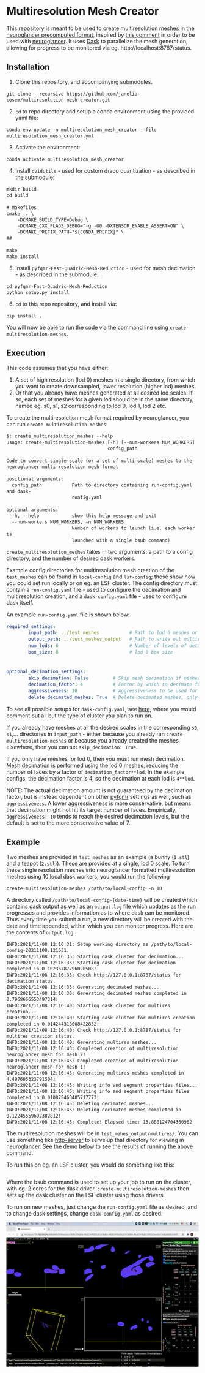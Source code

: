 # Multiresolution Mesh Creator
This repository is meant to be used to create multiresolution meshes in the [neuroglancer precomputed format](https://github.com/google/neuroglancer/blob/master/src/neuroglancer/datasource/precomputed/meshes.md), inspired by [this comment](https://github.com/google/neuroglancer/issues/272#issuecomment-752212014) in order to be used with [neuroglancer](https://github.com/google/neuroglancer). It uses [Dask](https://dask.org/) to parallelize the mesh generation, allowing for progress to be monitored via eg. http://localhost:8787/status.

## Installation
1. Clone this repository, and accompanying submodules.

```
git clone --recursive https://github.com/janelia-cosem/multiresolution-mesh-creator.git
```
2. `cd` to repo directory and setup a conda environment using the provided yaml file:
```
conda env update -n multiresolution_mesh_creator --file multiresolution_mesh_creator.yml
```
3. Activate the environment:
```
conda activate multiresolution_mesh_creator
```
4. Install `dvidutils` - used for custom draco quantization - as described in the submodule:
```cd dvidutils
mkdir build
cd build

# Makefiles
cmake .. \
    -DCMAKE_BUILD_TYPE=Debug \
    -DCMAKE_CXX_FLAGS_DEBUG="-g -O0 -DXTENSOR_ENABLE_ASSERT=ON" \
    -DCMAKE_PREFIX_PATH="${CONDA_PREFIX}" \
##

make
make install
```
5. Install `pyfqmr-Fast-Quadric-Mesh-Reduction` - used for mesh decimation - as described in the submodule:
```
cd pyfqmr-Fast-Quadric-Mesh-Reduction
python setup.py install
```
6. `cd` to this repo repository, and install via:
```
pip install .
```

You will now be able to run the code via the command line using `create-multiresolution-meshes`.

## Execution
This code assumes that you have either:
1. A set of high resolution (lod 0) meshes in a single directory, from which you want to create downsampled, lower resolution (higher lod) meshes.
2. Or that you already have meshes generated at all desired lod scales. If so, each set of meshes for a given lod should be in the same directory, named eg. s0, s1, s2 corresponding to lod 0, lod 1, lod 2 etc.

To create the multiresolution mesh format required by neuroglancer, you can run `create-multiresolution-meshes`:
```
$: create_multiresolution_meshes --help
usage: create-multiresolution-meshes [-h] [--num-workers NUM_WORKERS]
                                     config_path

Code to convert single-scale (or a set of multi-scale) meshes to the
neuroglancer multi-resolution mesh format

positional arguments:
  config_path           Path to directory containing run-config.yaml and dask-
                        config.yaml

optional arguments:
  -h, --help            show this help message and exit
  --num-workers NUM_WORKERS, -n NUM_WORKERS
                        Number of workers to launch (i.e. each worker is
                        launched with a single bsub command)
```

`create_multiresolution_meshes` takes in two arguments: a path to a config directory, and the number of desired dask workers.

Example config directories for multiresolution mesh creation of the `test_meshes` can be found in `local-config` and `lsf-config`; these show how you could set run locally or on eg. an LSF cluster. The config directory must contain a `run-config.yaml` file - used to configure the decimation and multiresolution creation, and a `dask-config.yaml` file - used to configure dask itself.

An example `run-config.yaml` file is shown below:
```yaml
required_settings:
        input_path: ../test_meshes           # Path to lod 0 meshes or multiscale meshes
        output_path: ../test_meshes_output   # Path to write out multires meshes
        num_lods: 6                          # Number of levels of detail
        box_size: 8                          # lod 0 box size


optional_decimation_settings:
        skip_decimation: False         # Skip mesh decimation if meshes exist; default is false
        decimation_factor: 4           # Factor by which to decimate faces at each lod, ie factor**lod; default is 2
        aggressiveness: 10             # Aggressiveness to be used for decimation; default is 7
        delete_decimated_meshes: True  # Delete decimated meshes, only applied if skip_decimation=False
```
To see all possible setups for `dask-config.yaml`, see [here](https://github.com/dask/dask-jobqueue/blob/main/dask_jobqueue/jobqueue.yaml), where you would comment out all but the type of cluster you plan to run on.

If you already have meshes at all the desired scales in the corresponding `s0`, `s1`,... directories in `input_path` - either because you already ran `create-multiresolution-meshes` or because you already created the meshes elsewhere, then you can set `skip_decimation: True`.

If you only have meshes for lod 0, then you must run mesh decimation. Mesh decimation is performed using the lod 0 meshes, reducing the number of faces by a factor of `decimation_factor**lod`. In the example configs, the decimation factor is 4, so the decimation at each lod is `4**lod`.

NOTE: The actual decimation amount is not guaranteed by the decimation factor, but is instead dependent on other [pyfqmr](https://github.com/Kramer84/pyfqmr-Fast-Quadric-Mesh-Reduction) settings as well, such as `aggressiveness`. A lower aggressiveness is more conservative, but means that decimation might not hit its target number of faces. Empirically, `aggressiveness: 10` tends to reach the desired decimation levels, but the default is set to the more conservative value of 7.

## Example
Two meshes are provided in `test_meshes` as an example (a bunny (`1.stl`) and a teapot (`2.stl`)). These are provided at a single, lod 0 scale. To turn these single resolution meshes into neuroglancer formatted multiresolution meshes using 10 local dask workers, you would run the following

```
create-multiresolution-meshes /path/to/local-config -n 10
```

A directory called `/path/to/local-config-{date-time}` will be created which contains dask output as well as an `output.log` file which updates as the run progresses and provides information as to where dask can be monitored. Thus every time you submit a run, a new directory will be created with the date and time appended, within which you can monitor progress. Here are the contents of `output.log`:
```
INFO:2021/11/08 12:16:31: Setup working directory as /path/to/local-config-20211108.121631.
INFO:2021/11/08 12:16:35: Starting dask cluster for decimation...
INFO:2021/11/08 12:16:35: Starting dask cluster for decimation completed in 0.10236787796020508!
INFO:2021/11/08 12:16:35: Check http://127.0.0.1:8787/status for decimation status.
INFO:2021/11/08 12:16:35: Generating decimated meshes...
INFO:2021/11/08 12:16:36: Generating decimated meshes completed in 0.7968666553497314!
INFO:2021/11/08 12:16:40: Starting dask cluster for multires creation...
INFO:2021/11/08 12:16:40: Starting dask cluster for multires creation completed in 0.014244318008422852!
INFO:2021/11/08 12:16:40: Check http://127.0.0.1:8787/status for multires creation status.
INFO:2021/11/08 12:16:40: Generating multires meshes...
INFO:2021/11/08 12:16:43: Completed creation of multiresolution neuroglancer mesh for mesh 2!
INFO:2021/11/08 12:16:45: Completed creation of multiresolution neuroglancer mesh for mesh 1!
INFO:2021/11/08 12:16:45: Generating multires meshes completed in 4.497605323791504!
INFO:2021/11/08 12:16:45: Writing info and segment properties files...
INFO:2021/11/08 12:16:45: Writing info and segment properties files completed in 0.010875463485717773!
INFO:2021/11/08 12:16:45: Deleting decimated meshes...
INFO:2021/11/08 12:16:45: Deleting decimated meshes completed in 0.12245559692382812!
INFO:2021/11/08 12:16:45: Complete! Elapsed time: 13.888124704360962
```

The multiresolution meshes will be in `test_mehes_output/multires/`. You can use something like [http-server](https://www.npmjs.com/package/http-server) to serve up that directory for viewing in neuroglancer. See the demo below to see the results of running the above command.

To run this on eg. an LSF cluster, you would do something like this:
```bsub -n 2 -P your_project_name create-multiresolution-meshes lsf-config -n 40
```

Where the bsub command is used to set up your job to run on the cluster, with eg. 2 cores for the dask driver. `create-multiresolution-meshes` then sets up the dask cluster on the LSF cluster using those drivers.

To run on new meshes, just change the `run-config.yaml` file as desired, and to change dask settings, change `dask-config.yaml` as desired.

![Demo](recording/recording.gif)


